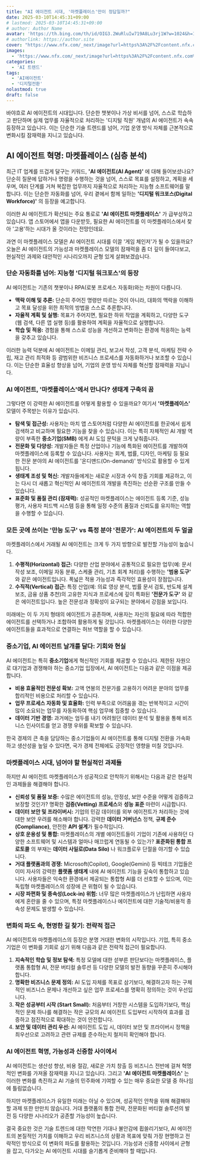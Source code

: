 ```yaml
---
title: "AI 에이전트 시대, '마켓플레이스'만이 정답일까?"
date: 2025-03-10T14:45:31+09:00
# lastmod: 2025-03-10T14:45:31+09:00
# author: Author Name
avatar: 'https://th.bing.com/th/id/OIG3.2WuRluIw719A8Lu3rj1W?w=1024&h=1024&rs=1&pid=ImgDetMain'
# authorlink: https://author.site
cover: "https://www.nfx.com/_next/image?url=https%3A%2F%2Fcontent.nfx.com%2Fwp-content%2Fuploads%2F2025%2F02%2FBG-3.webp&w=1080&q=75"
images:
  - 'https://www.nfx.com/_next/image?url=https%3A%2F%2Fcontent.nfx.com%2Fwp-content%2Fuploads%2F2025%2F02%2FBG-3.webp&w=1080&q=75'
categories:
  - 'AI 트렌드'
tags:
  - 'AI에이전트'
  - '디지털전환'
nolastmod: true
draft: false
---
```


바야흐로 AI 에이전트의 시대입니다. 단순한 챗봇이나 가상 비서를 넘어, 스스로 학습하고 판단하며 실제 업무를 자율적으로 처리하는 '디지털 직원' 개념의 AI 에이전트가 속속 등장하고 있습니다. 이는 단순한 기술 트렌드를 넘어, 기업 운영 방식 자체를 근본적으로 변화시킬 잠재력을 지니고 있습니다.

<!--more-->

## AI 에이전트 혁명: 마켓플레이스 (심층 분석)

최근 IT 업계를 뜨겁게 달구는 키워드, **'AI 에이전트(AI Agent)'** 에 대해 들어보셨나요? 단순히 질문에 답하거나 명령을 수행하는 것을 넘어, 스스로 목표를 설정하고, 계획을 세우며, 여러 단계를 거쳐 복잡한 업무까지 자율적으로 처리하는 지능형 소프트웨어를 말합니다. 이는 단순한 자동화를 넘어, 우리 곁에서 함께 일하는 **'디지털 워크포스(Digital Workforce)'** 의 등장을 예고합니다.

이러한 AI 에이전트가 확산되는 주요 통로로 **'AI 에이전트 마켓플레이스'** 가 급부상하고 있습니다. 앱 스토어에서 앱을 다운받듯, 필요한 AI 에이전트를 이 마켓플레이스에서 찾아 '고용'하는 시대가 올 것이라는 전망인데요.

과연 이 마켓플레이스 모델은 AI 에이전트 시대를 이끌 '게임 체인저'가 될 수 있을까요? 오늘은 AI 에이전트의 가능성과 마켓플레이스 모델의 잠재력을 좀 더 깊이 들여다보고, 현실적인 과제와 대안적인 시나리오까지 균형 있게 살펴보겠습니다.

### 단순 자동화를 넘어: 지능형 '디지털 워크포스'의 등장

AI 에이전트는 기존의 챗봇이나 RPA(로봇 프로세스 자동화)와는 차원이 다릅니다.

* **맥락 이해 및 추론:** 단순히 주어진 명령만 따르는 것이 아니라, 대화의 맥락을 이해하고 목표 달성을 위한 최적의 방법을 스스로 추론합니다.
* **자율적 계획 및 실행:** 목표가 주어지면, 필요한 하위 작업을 계획하고, 다양한 도구(웹 검색, 다른 앱 실행 등)를 활용하여 계획을 자율적으로 실행합니다.
* **학습 및 적응:** 경험을 통해 스스로 성능을 개선하고 변화하는 환경에 적응하는 능력을 갖추고 있습니다.

이러한 능력 덕분에 AI 에이전트는 이메일 관리, 보고서 작성, 고객 분석, 마케팅 전략 수립, 재고 관리 최적화 등 광범위한 비즈니스 프로세스를 자동화하거나 보조할 수 있습니다. 이는 단순한 효율성 향상을 넘어, 기업의 운영 방식 자체를 혁신할 잠재력을 지닙니다.

### AI 에이전트, '마켓플레이스'에서 만나다? 생태계 구축의 꿈

그렇다면 이 강력한 AI 에이전트를 어떻게 활용할 수 있을까요? 여기서 **'마켓플레이스'**  모델이 주목받는 이유가 있습니다.

* **탐색 및 접근성:** 사용자는 마치 앱 스토어처럼 다양한 AI 에이전트를 한곳에서 쉽게 검색하고 비교하며 필요한 기능을 찾을 수 있습니다. 이는 특히 자체적인 AI 개발 역량이 부족한 **중소기업(SMB)** 에게 AI 도입 문턱을 크게 낮춰줍니다.
* **전문화 및 다양성:** 개발자들은 특정 산업이나 기능에 특화된 에이전트를 개발하여 마켓플레이스에 등록할 수 있습니다. 사용자는 회계, 법률, 디자인, 마케팅 등 필요한 전문 분야의 AI 에이전트를 '온디맨드(On-demand)' 방식으로 활용할 수 있게 됩니다.
* **생태계 조성 및 혁신:** 개발자들에게는 새로운 시장과 수익 창출 기회를 제공하고, 이는 다시 더 새롭고 혁신적인 AI 에이전트의 개발을 촉진하는 선순환 구조를 만들 수 있습니다.
* **표준화 및 품질 관리 (잠재력):** 성공적인 마켓플레이스는 에이전트 등록 기준, 성능 평가, 사용자 피드백 시스템 등을 통해 일정 수준의 품질과 신뢰도를 유지하는 역할을 수행할 수 있습니다.

### 모든 곳에 쓰이는 '만능 도구' vs 특정 분야 '전문가': AI 에이전트의 두 얼굴

마켓플레이스에서 거래될 AI 에이전트는 크게 두 가지 방향으로 발전할 가능성이 높습니다.

1.  **수평적(Horizontal) 접근:** 다양한 산업 분야에서 공통적으로 필요한 업무(예: 문서 작성 보조, 이메일 자동 분류, 스케줄 관리, 기초 회계 처리)를 수행하는 **'범용 도구'**  와 같은 에이전트입니다. 폭넓은 적용 가능성과 즉각적인 효용성이 장점입니다.
2.  **수직적(Vertical) 접근:** 특정 산업(예: 의료 영상 분석, 법률 문서 검토, 반도체 설계 보조, 금융 상품 추천)의 고유한 지식과 프로세스에 깊이 특화된 **'전문가 도구'**  와 같은 에이전트입니다. 높은 전문성과 정확성이 요구되는 분야에서 강점을 보입니다.

미래에는 이 두 가지 형태의 에이전트가 공존하며, 사용자는 자신의 필요에 따라 적합한 에이전트를 선택하거나 조합하여 활용하게 될 것입니다. 마켓플레이스는 이러한 다양한 에이전트들을 효과적으로 연결하는 허브 역할을 할 수 있습니다.

### 중소기업, AI 에이전트 날개를 달다: 기회와 현실

AI 에이전트는 특히 **중소기업**에게 혁신적인 기회를 제공할 수 있습니다. 제한된 자원으로 대기업과 경쟁해야 하는 중소기업 입장에서, AI 에이전트는 다음과 같은 이점을 제공합니다.

* **비용 효율적인 전문성 확보:** 고액 연봉의 전문가를 고용하기 어려운 분야의 업무를 합리적인 비용으로 처리할 수 있습니다.
* **업무 프로세스 자동화 및 효율화:** 인력 부족으로 어려움을 겪는 반복적이고 시간이 많이 소요되는 업무를 자동화하여 핵심 업무에 집중할 수 있습니다.
* **데이터 기반 경영:** 과거에는 엄두를 내기 어려웠던 데이터 분석 및 활용을 통해 비즈니스 인사이트를 얻고 경쟁 우위를 확보할 수 있습니다.

한국 경제의 큰 축을 담당하는 중소기업들이 AI 에이전트를 통해 디지털 전환을 가속화하고 생산성을 높일 수 있다면, 국가 경제 전체에도 긍정적인 영향을 미칠 것입니다.

### 마켓플레이스 시대, 넘어야 할 현실적인 과제들

하지만 AI 에이전트 마켓플레이스가 성공적으로 안착하기 위해서는 다음과 같은 현실적인 과제들을 해결해야 합니다.

* **신뢰성 및 품질 보증:** 수많은 에이전트의 성능, 안정성, 보안 수준을 어떻게 검증하고 보장할 것인가? 명확한 **검증(Vetting) 프로세스**와 **성능 표준** 마련이 시급합니다.
* **데이터 보안 및 프라이버시:** 기업의 민감 데이터를 외부 에이전트가 처리하는 것에 대한 보안 우려를 해소해야 합니다. 강력한 **데이터 거버넌스** 정책, **규제 준수(Compliance)**, 안전한 **API 설계**가 필수적입니다.
* **상호 운용성 및 통합:** 마켓플레이스의 개별 에이전트들이 기업이 기존에 사용하던 다양한 소프트웨어 및 시스템과 얼마나 매끄럽게 연동될 수 있는가? **표준화된 통합 프로토콜** 의 부재는 **데이터 사일로(Data Silo)** 나 워크플로우 단절을 야기할 수 있습니다.
* **거대 플랫폼과의 경쟁:** Microsoft(Copilot), Google(Gemini) 등 빅테크 기업들은 이미 자사의 강력한 **플랫폼 생태계** 내에 AI 에이전트 기능을 깊숙이 통합하고 있습니다. 사용자들은 익숙한 환경에서 제공되는 통합형 AI를 더 선호할 수 있으며, 이는 독립형 마켓플레이스의 성장에 큰 위협이 될 수 있습니다.
* **시장 파편화 및 종속성(Lock-in) 위험:** 너무 많은 마켓플레이스가 난립하면 사용자에게 혼란을 줄 수 있으며, 특정 마켓플레이스나 에이전트에 대한 기술적/비용적 종속성 문제도 발생할 수 있습니다.

### 변화의 파도 속, 현명한 길 찾기: 전략적 접근

AI 에이전트와 마켓플레이스의 등장은 분명 거대한 변화의 시작입니다. 기업, 특히 중소기업은 이 변화를 기회로 삼기 위해 다음과 같은 전략적 접근이 필요합니다.

1.  **지속적인 학습 및 정보 탐색:** 특정 모델에 대한 섣부른 판단보다는 마켓플레이스, 플랫폼 통합형 AI, 전문 버티컬 솔루션 등 다양한 모델의 발전 동향을 꾸준히 주시해야 합니다.
2.  **명확한 비즈니스 문제 정의:** AI 도입 자체를 목표로 삼기보다, 해결하고자 하는 구체적인 비즈니스 문제나 개선하고 싶은 업무 프로세스를 명확히 정의하는 것이 우선입니다.
3.  **작은 성공부터 시작 (Start Small):** 처음부터 거창한 시스템을 도입하기보다, 핵심적인 문제 하나를 해결하는 작은 규모의 AI 에이전트 도입부터 시작하여 효과를 검증하고 점진적으로 확대하는 것이 안전합니다.
4.  **보안 및 데이터 관리 우선:** AI 에이전트 도입 시, 데이터 보안 및 프라이버시 정책을 최우선으로 고려하고 관련 규제를 준수하는지 철저히 확인해야 합니다.

### AI 에이전트 혁명, 가능성과 신중함 사이에서

AI 에이전트는 생산성 향상, 비용 절감, 새로운 가치 창출 등 비즈니스 전반에 걸쳐 혁명적인 변화를 가져올 잠재력을 지니고 있습니다. 그리고 **'AI 에이전트 마켓플레이스'** 는 이러한 변화를 촉진하고 AI 기술의 민주화에 기여할 수 있는 매우 중요한 모델 중 하나임에 틀림없습니다.

하지만 마켓플레이스가 유일한 미래는 아닐 수 있으며, 성공적인 안착을 위해 해결해야 할 과제 또한 만만치 않습니다. 거대 플랫폼의 통합 전략, 전문화된 버티컬 솔루션의 발전 등 다양한 시나리오가 공존할 가능성이 높습니다.

결국 중요한 것은 기술 트렌드에 대한 막연한 기대나 불안감에 휩쓸리기보다, AI 에이전트의 본질적인 가치를 이해하고 우리 비즈니스의 상황과 목표에 맞춰 가장 현명하고 전략적인 방식으로 이 변화의 파도를 활용하는 것입니다. 가능성과 신중함 사이에서 균형을 잡고, 다가오는 AI 에이전트 시대를 슬기롭게 준비해야 할 때입니다.